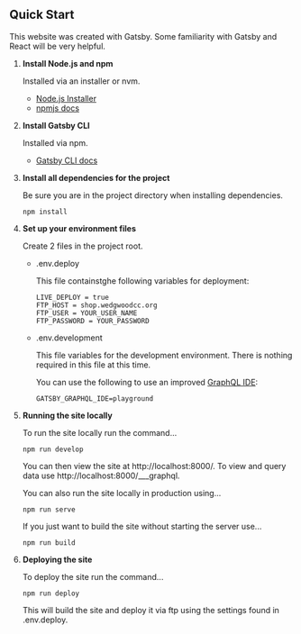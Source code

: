 
## Quick Start

This website was created with Gatsby. Some familiarity with Gatsby and React will be very helpful. 

1.  **Install Node.js and npm**

    Installed via an installer or nvm.

    - [Node.js Installer](https://nodejs.org/en/)
    - [npmjs docs](https://docs.npmjs.com/downloading-and-installing-node-js-and-npm)

2. **Install Gatsby CLI**

    Installed via npm.

    - [Gatsby CLI docs](https://www.gatsbyjs.com/docs/reference/gatsby-cli/)

3.  **Install all dependencies for the project**

    Be sure you are in the project directory when installing dependencies.

    ```shell
    npm install
    ```

4.  **Set up your environment files**

    Create 2 files in the project root.

    - .env.deploy

      This file containstghe following variables for deployment:

      ```shell
      LIVE_DEPLOY = true
      FTP_HOST = shop.wedgwoodcc.org
      FTP_USER = YOUR_USER_NAME
      FTP_PASSWORD = YOUR_PASSWORD
      ```

    - .env.development

      This file variables for the development environment. There is nothing required
      in this file at this time.

      You can use the following to use an improved [GraphQL IDE](https://www.gatsbyjs.com/docs/using-graphql-playground/):

      ```shell
      GATSBY_GRAPHQL_IDE=playground
      ```

5.  **Running the site locally**

    To run the site locally run the command...

      ```shell
      npm run develop
      ```

      You can then view the site at http://localhost:8000/.
      To view and query data use http://localhost:8000/___graphql.

      You can also run the site locally in production using...

      ```shell
      npm run serve
      ```

      If you just want to build the site without starting the server use...

      ```shell
      npm run build
      ```

6.  **Deploying the site**

    To deploy the site run the command...

      ```shell
      npm run deploy
      ```

      This will build the site and deploy it via ftp using the settings found in .env.deploy.